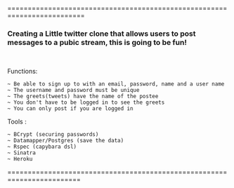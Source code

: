 =========================================================================
<h3>Creating a Little twitter clone that allows users to post messages
 to a pubic stream, this is going to be fun!</h3><br>

Functions:<br>

    ~ Be able to sign up to with an email, password, name and a user name
	~ The username and password must be unique
	~ The greets(tweets) have the name of the postee
	~ You don't have to be logged in to see the greets
	~ You can only post if you are logged in

Tools :<br>

	~ BCrypt (securing passwords)
	~ Datamapper/Postgres (save the data)
	~ Rspec (capybara dsl)
	~ Sinatra
	~ Heroku

========================================================================	
